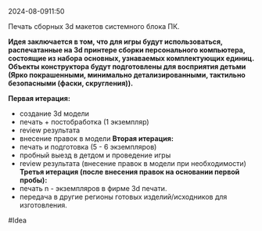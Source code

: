  2024-08-0911:50

Печать сборных 3d макетов системного блока ПК.

**Идея заключается в том, что для игры будут использоваться, распечатанные на 3d принтере сборки персонального компьютера, состоящие из набора основных, узнаваемых комплектующих единиц. Объекты конструктора будут подготовлены для восприятия детьми (Ярко покрашенными, минимально детализированными, тактильно безопасными (фаски, скругления)).**

**Первая итерация:**
- создание 3d модели
- печать + постобработка (1 экземпляр)
- review результата
- внесение правок в модели
**Вторая итерация:**
- печать и подготовка (5 - 6 экземпляров)
- пробный выезд в детдом и проведение игры
- review результата (внесение правок в модели при необходимости)
**Третья итерация (после внесения правок на основании первой пробы):**
- печать n - экземпляров в фирме 3d печати.
- передача в другие регионы готовых изделий/исходников для изготовления.

#Idea